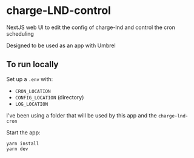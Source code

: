 # charge-LND-control
NextJS web UI to edit the config of charge-lnd and control the cron scheduling

Designed to be used as an app with Umbrel

## To run locally

Set up a `.env` with: 
- `CRON_LOCATION`
- `CONFIG_LOCATION` (directory)
- `LOG_LOCATION`

I've been using a folder that will be used by this app and the `charge-lnd-cron`

Start the app:
```
yarn install
yarn dev
```
